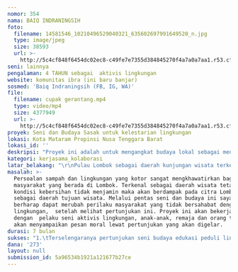 ```yaml
---
nomor: 354
nama: BAIQ INDRANINGSIH
foto:
  filename: 14581546_10210496529040321_635602697991649520_n.jpg
  type: image/jpeg
  size: 38593
  url: >-
    http://5c4cf848f6454dc02ec8-c49fe7e7355d384845270f4a7a0a7aa1.r53.cf2.rackcdn.com/f0d27643-304c-42a9-ad95-b785dfb3edd4/14581546_10210496529040321_635602697991649520_n.jpg
seni: lainnya
pengalaman: 4 TAHUN sebagai  aktivis lingkungan
website: komunitas ibra (ini baru banjar)
sosmed: 'Baiq Indraningsih (FB, IG, WA)'
file:
  filename: cupak gerantang.mp4
  type: video/mp4
  size: 4377949
  url: >-
    http://5c4cf848f6454dc02ec8-c49fe7e7355d384845270f4a7a0a7aa1.r53.cf2.rackcdn.com/3f4bf713-acaa-47ee-bbc8-31f1036ac178/cupak%20gerantang.mp4
proyek: Seni dan Budaya Sasak untuk kelestarian lingkungan
lokasi: Kota Mataram Propinsi Nusa Tenggara Barat
lokasi_id: ''
deskripsi: "Proyek ini adalah untuk mengangkat budaya lokal sebagai media sosialisasi dan edukasi pentingnya menjaga lingkungan dengan mengadakan pertunjukan seni dan budaya yang cepat diterima oleh masyarakat setempat. Seperti wayang, teater atau drama yang mengangkat cerita legenda rakyat yang terkenal, tari kreasi dan perkusi. \r\nSemua pertunjukan yang ditampilkan akan mengangkat tema lingkungan/sampah/sungai dsb. Pelaku seni yang akan terlibat sebanyak 150 orang yang terdiri dari Pemerhati Budaya sasak, pelaku Seni, Anak-anak dan remaja serta Orang tua.\r\n"
kategori: kerjasama_kolaborasi
latar_belakang: "\r\nPulau Lombok sebagai daerah kunjungan wisata terkenal dengan keindahan alam dan budayanya. Mendapat penghargaan sebagai the best pariwisata halal dunia, dengan panorama alam, kuliner dan kesenian budayanya. Kondisi lain mengancam keindahan alam tersebut dengan perilaku masyarakat membuang sampah sembarangan. Terbatasnya lahan dan padatnya penduduk menjadi salah satu penyebab kerusakan lingkungan seperti semakin banyaknya sampah, berkurangnya ruang terbuka hijau, kotor dan tercemarnya sungai.  Sungai dan pantai dianggap sebagai tempat sampah yang tidak dipikirkan dampaknya bagi kesehatan, keindahan dan kelestarian lingkungan. Perkembangan zaman semakin membuat manusia harus hidup bertahan mengikuti perkembangan zaman, sehingga melupakan adat dan budayanya yang menjadi panutan dasar untuk kelestarian lingkungan alam dan sekitarnya. Belum adanya kesadaran masyarakat untuk menjaga lingkungan dan pengelolaan sampah yang terpadu membuat lingkungan semakin kotor dan tidak terjaga dengan baik. Jika tidak segera memberikan penyadaran kepada masyarakat sejak dini dikuatirkan akan merusak citra pariwisata Lombok menjadi daerah yang kotor dan penuh sampah. Pendekatan dan sosialisasi yang dilakukan saat ini masih bersifat konvensional, hanya sekedar penyuluhan, gotong royong, angkut dan buang belum maksimal dan mengena untuk merubah perilaku masyarakat. Diharapkan melalui pendekatan seni dan budaya ini dapat menjadi alat dan media untuk merubah pola perilaku hidup bersih masyarakat dan mau peduli terhadap kelestarian lingkungan.\r\n\r\n"
masalah: >-
  Persoalan sampah dan lingkungan yang kotor sangat mengkhawatirkan bagi kami
  masyarakat yang berada di Lombok. Terkenal sebagai daerah wisata tetapi jika
  kondisi kebersihan tidak menjamin maka akan berdampak pada citra Lombok
  sebagai daerah tujuan wisata. Melalui pentas seni dan budaya ini saya sangat
  berharap dapat merubah perilaku masyarakat yang tidak bersahabat dengan
  lingkungan,  setelah melihat pertunjukan ini. Proyek ini akan bekerjasama
  dengan  pelaku seni aktivis lingkungan, anak-anak, remaja dan orang tua yang
  akan menyampaikan pesan moral lewat pertunjukan yang akan digelar.
durasi: 7 bulan
sukses: "1.\tTerselengaranya pertunjukan seni budaya edukasi peduli lingkungan di 3 lokasi \r\n2.\tAdanya komitmen bersama pemerintah daerah untuk gerakan peduli lingkungan\r\n3.\tSemakin banyak aktivis seni yang intens mengkampanyekan tentang lingkungan melalui pagelaran seni dan budaya. \r\n4.\tMembuat spanduk tanda tangan bersama untuk aksi peduli lingkungan dan seni budaya \r\n5.\tTerselenggaranya workshop pendalangan wayang sasak dan lahirnya 10 (sepuluh) dalang cilik.\r\n6.\tAdanya liputan di media masa lokal\r\n\r\n"
dana: '273'
layout: null
submission_id: 5a96534b1921a121677b27ce
---
```

